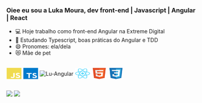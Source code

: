 ### Oiee eu sou a Luka Moura, dev front-end | Javascript | Angular | React

- 💻 Hoje trabalho como front-end Angular na Extreme Digital
- 🌱 Estudando Typescript, boas práticas do Angular e TDD
- 😄 Pronomes: ela/dela
- 😻 Mãe de pet

<!--
![Luka Moura's GitHub stats](https://github-readme-stats.vercel.app/api?username=lukamoura&show_icons=true&theme=dark&include_all_commits=true&count_private=true)
![Top Langs](https://github-readme-stats.vercel.app/api/top-langs/?username=lukamoura&show_icons=true&theme=dark)-->


<div style="display: inline_block"><br>
  <img align="center" alt="Lu-Js" height="30" width="40" src="https://raw.githubusercontent.com/devicons/devicon/master/icons/javascript/javascript-plain.svg">
  <img align="center" alt="Lu-Ts" height="30" width="40" src="https://raw.githubusercontent.com/devicons/devicon/master/icons/typescript/typescript-plain.svg">
  <img align="center" alt="Lu-Angular" height="30" width="40" src="https://cdn.jsdelivr.net/gh/devicons/devicon/icons/angularjs/angularjs-original.svg" />
  <img align="center" alt="Lu-React" height="30" width="40" src="https://raw.githubusercontent.com/devicons/devicon/master/icons/react/react-original.svg">
  <img align="center" alt="Lu-HTML" height="30" width="40" src="https://raw.githubusercontent.com/devicons/devicon/master/icons/html5/html5-original.svg">
  <img align="center" alt="Lu-CSS" height="30" width="40" src="https://raw.githubusercontent.com/devicons/devicon/master/icons/css3/css3-original.svg">
</div>

 ##

<div> 
  <a href = "mailto:lu.moura@gmail.com" target="_new"><img src="https://img.shields.io/badge/-Gmail-%23333?style=for-the-badge&logo=gmail&logoColor=white" /></a>
  <a href="https://www.linkedin.com/in/lukamoura" target="_new"><img src="https://img.shields.io/badge/-LinkedIn-%230077B5?style=for-the-badge&logo=linkedin&logoColor=white" /></a> 
</div>
